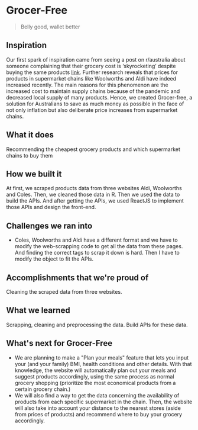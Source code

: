 # Grocer-Free
> Belly good, wallet better
## Inspiration
Our first spark of inspiration came from seeing a post on r/australia about someone complaining that their grocery cost is ‘skyrocketing’ despite buying the same products [link](https://www.reddit.com/r/australia/comments/slqiny/my_grocery_bill_is_skyrocketting_despite_buying/). Further research reveals that prices for products in supermarket chains like Woolworths and Aldi have indeed increased recently. The main reasons for this phenomenon are the increased cost to maintain supply chains because of the pandemic and decreased local supply of many products. Hence, we created Grocer-free, a solution for Australians to save as much money as possible in the face of not only inflation but also deliberate price increases from supermarket chains.
## What it does
Recommending the cheapest grocery products and which supermarket chains to buy them
## How we built it
At first, we scraped products data from three websites Aldi, Woolworths and Coles. Then, we cleaned those data in R. Then we used the data to build the APIs. And after getting the APIs, we used ReactJS to implement those APIs and design the front-end.
## Challenges we ran into
- Coles, Woolworths and Aldi have a different format and we have to modify the web-scrapping code to get all the data from these pages. And finding the correct tags to scrap it down is hard. Then I have to modify the object to fit the APIs.
## Accomplishments that we're proud of
Cleaning the scraped data from three websites.
## What we learned
Scrapping, cleaning and preprocessing the data.
Build APIs for these data.
## What's next for Grocer-Free
- We are planning to make a "Plan your meals" feature that lets you input your (and your family) BMI, health conditions and other details. With that knowledge, the website will automatically plan out your meals and suggest products accordingly, using the same process as normal grocery shopping (prioritize the most economical products from a certain grocery chain.)
- We will also find a way to get the data concerning the availability of products from each specific supermarket in the chain. Then, the website will also take into account your distance to the nearest stores (aside from prices of products) and recommend where to buy your grocery accordingly.
